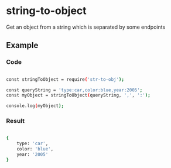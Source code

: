 # string-to-object
Get an object from a string which is separated by some endpoints

## Example

### Code

```bash 

const stringToObject = require('str-to-obj');

const queryString = 'type:car,color:blue,year:2005';
const myObject = stringToObject(queryString, ',', ':');

console.log(myObject);

```

### Result

``` bash

{
    type: 'car',
    color: 'blue',
    year: '2005'
}

```